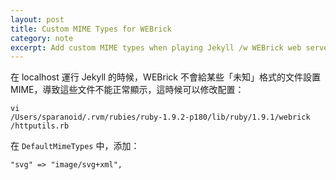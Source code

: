 ```yaml
---
layout: post
title: Custom MIME Types for WEBrick
category: note
excerpt: Add custom MIME types when playing Jekyll /w WEBrick web server
---
```


<div class=txt>
<p>在 localhost 運行 Jekyll 的時候，WEBrick 不會給某些「未知」格式的文件設置 MIME，導致這些文件不能正常顯示，這時候可以修改配置：</p>

<code>vi /Users<wbr>/sparanoid<wbr>/.rvm<wbr>/rubies<wbr>/ruby-1.9.2-p180<wbr>/lib<wbr>/ruby<wbr>/1.9.1<wbr>/webrick<wbr>/httputils.rb</code>

<p>在 <code>DefaultMimeTypes</code> 中，添加：</p>

<code>"svg" => "image/svg+xml",</code>
</div>